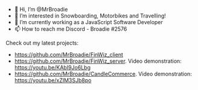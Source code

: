 - 👋 Hi, I’m @MrBroadie
- 👀 I’m interested in Snowboarding, Motorbikes and Travelling!
- 🌱 I’m currently working as a JavaScript Software Developer
- 📫 How to reach me Discord - Broadie #2576

Check out my latest projects:
- https://github.com/MrBroadie/FinWiz_client
- https://github.com/MrBroadie/FinWiz_server. Video demonstration: https://youtu.be/KAbI9Jo6Lbg
- https://github.com/MrBroadie/CandleCommerce. Video demonstration: https://youtu.be/xZIM3SJb8po
